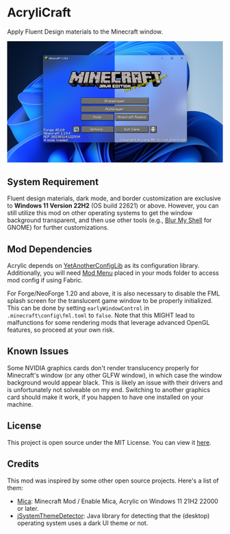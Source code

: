 # AcryliCraft

Apply Fluent Design materials to the Minecraft window.

![acrylicraft-cover](cover.png)

## System Requirement

Fluent design materials, dark mode, and border customization are exclusive to **Windows 11 Version 22H2** (OS build 22621) or above. However, you can still utilize this mod on other operating systems to get the window background transparent, and then use other tools (e.g., [Blur My Shell](https://extensions.gnome.org/extension/3193/blur-my-shell/) for GNOME) for further customizations.

## Mod Dependencies

Acrylic depends on [YetAnotherConfigLib](https://modrinth.com/mod/yacl) as its configuration library. Additionally, you will need [Mod Menu](https://modrinth.com/mod/modmenu) placed in your mods folder to access mod config if using Fabric.

For Forge/NeoForge 1.20 and above, it is also necessary to disable the FML splash screen for the translucent game window to be properly initialized. This can be done by setting `earlyWindowControl` in `.minecraft\config\fml.toml` to `false`. Note that this MIGHT lead to malfunctions for some rendering mods that leverage advanced OpenGL features, so proceed at your own risk.

## Known Issues

Some NVIDIA graphics cards don't render translucency properly for Minecraft's window (or any other GLFW window), in which case the window background would appear black. This is likely an issue with their drivers and is unfortunately not solveable on my end. Switching to another graphics card should make it work, if you happen to have one installed on your machine.

## License

This project is open source under the MIT License. You can view it [here](https://opensource.org/license/mit).

## Credits

This mod was inspired by some other open source projects. Here's a list of them:
* [Mica](https://modrinth.com/mod/mica): Minecraft Mod / Enable Mica, Acrylic on Windows 11 21H2 22000 or later.
* [jSystemThemeDetector](https://github.com/Dansoftowner/jSystemThemeDetector): Java library for detecting that the (desktop) operating system uses a dark UI theme or not.
